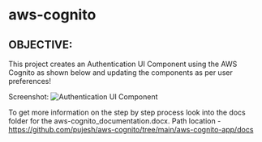 # aws-cognito
OBJECTIVE: 
----------
This project creates an Authentication UI Component using the AWS Cognito as shown below and updating the components as per user preferences! 

Screenshot: 
![Authentication UI Component](https://user-images.githubusercontent.com/51056468/101773648-2f5e6700-3b15-11eb-8324-4e1243dac4f1.PNG)

To get more information on the step by step process look into the docs folder for the aws-cognito_documentation.docx. 
Path location - https://github.com/pujesh/aws-cognito/tree/main/aws-cognito-app/docs
